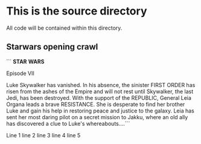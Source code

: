 <h1>This is the source directory</h1>

All code will be contained within this directory.

<h2>Starwars opening crawl</h2>
```
<b>STAR</b>
<b>WARS</b>

Episode VII

Luke Skywalker has vanished. In his absence, the sinister FIRST ORDER has risen from the ashes of the Empire and will not rest until Skywalker, the last Jedi, 
has been destroyed.
With the support of the REPUBLIC, General Leia Organa leads a brave RESISTANCE. She is desperate to find her brother Luke and gain his help in restoring peace and 
justice to the galaxy.
Leia has sent her most daring pilot on a secret mission to Jakku, where an old ally has discovered a clue to Luke's whereabouts....```


Line 1
line 2
line 3
line 4
line 5


